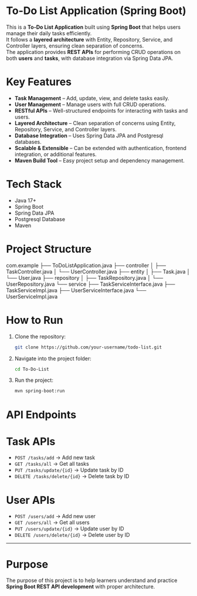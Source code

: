 
#  To-Do List Application (Spring Boot)

This is a **To-Do List Application** built using **Spring Boot** that helps users manage their daily tasks efficiently.  
It follows a **layered architecture** with Entity, Repository, Service, and Controller layers, ensuring clean separation of concerns.  
The application provides **REST APIs** for performing CRUD operations on both **users** and **tasks**, with database integration via Spring Data JPA.

# Key Features
- **Task Management** – Add, update, view, and delete tasks easily.  
- **User Management** – Manage users with full CRUD operations.  
- **RESTful APIs** – Well-structured endpoints for interacting with tasks and users.  
- **Layered Architecture** – Clean separation of concerns using Entity, Repository, Service, and Controller layers.  
- **Database Integration** – Uses Spring Data JPA and Postgresql databases.  
- **Scalable & Extensible** – Can be extended with authentication, frontend integration, or additional features.  
- **Maven Build Tool** – Easy project setup and dependency management.  

# Tech Stack
- Java 17+  
- Spring Boot  
- Spring Data JPA  
- Postgresql Database  
- Maven  

# Project Structure

com.example
 ├── ToDoListApplication.java
 ├── controller
 │    ├── TaskController.java
 │    └── UserController.java
 ├── entity
 │    ├── Task.java
 │    └── User.java
 ├── repository
 │    ├── TaskRepository.java
 │    └── UserRepository.java
 └── service
      ├── TaskServiceInterface.java
      ├── TaskServiceImpl.java
      ├── UserServiceInterface.java
      └── UserServiceImpl.java

# How to Run
1. Clone the repository:
   ```bash
   git clone https://github.com/your-username/todo-list.git

2. Navigate into the project folder:
   ```bash
   cd To-Do-List

3. Run the project:
   ```bash
   mvn spring-boot:run
   

# API Endpoints

# Task APIs
- `POST /tasks/add` → Add new task  
- `GET /tasks/all` → Get all tasks  
- `PUT /tasks/update/{id}` → Update task by ID  
- `DELETE /tasks/delete/{id}` → Delete task by ID  

# User APIs
- `POST /users/add` → Add new user  
- `GET /users/all` → Get all users  
- `PUT /users/update/{id}` → Update user by ID  
- `DELETE /users/delete/{id}` → Delete user by ID  

---

# Purpose
The purpose of this project is to help learners understand and practice **Spring Boot REST API development** with proper architecture.  
